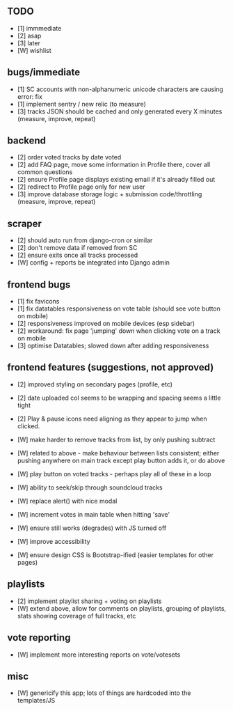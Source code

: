 ## TODO

  * [1] immmediate
  * [2] asap
  * [3] later
  * [W] wishlist

## bugs/immediate
 
  * [1] SC accounts with non-alphanumeric unicode characters are causing error: fix
  * [1] implement sentry / new relic (to measure)
  * [3] tracks JSON should be cached and only generated every X minutes (measure, improve, repeat)


## backend

  * [2] order voted tracks by date voted
  * [2] add FAQ page, move some information in Profile there, cover all common questions
  * [2] ensure Profile page displays existing email if it's already filled out
  * [2] redirect to Profile page only for new user
  * [3] improve database storage logic + submission code/throttling (measure, improve, repeat)

    
## scraper

  * [2] should auto run from django-cron or similar
  * [2] don't remove data if removed from SC
  * [2] ensure exits once all tracks processed
  * [W] config + reports be integrated into Django admin 
   
   
## frontend bugs

  * [1] fix favicons
  * [1] fix datatables responsiveness on vote table (should see vote button on mobile)
  * [2] responsiveness improved on mobile devices (esp sidebar)
  * [2] workaround: fix page 'jumping' down when clicking vote on a track on mobile
  * [3] optimise Datatables; slowed down after adding responsiveness



## frontend features (suggestions, not approved)
  
  * [2] improved styling on secondary pages (profile, etc)
  * [2] date uploaded col seems to be wrapping and spacing seems a little tight
  * [2] Play & pause icons need aligning as they appear to jump when clicked. 
  
  * [W] make harder to remove tracks from list, by only pushing subtract
  * [W] related to above - make behaviour between lists consistent; either pushing anywhere on main track except play button adds it, or do above
  * [W] play button on voted tracks - perhaps play all of these in a loop
  
  * [W] ability to seek/skip through soundcloud tracks   
  * [W] replace alert() with nice modal
  * [W] increment votes in main table when hitting 'save'
  * [W] ensure still works (degrades) with JS turned off
  * [W] improve accessibility
  * [W] ensure design CSS is Bootstrap-ified (easier templates for other pages)


## playlists

  * [2] implement playlist sharing + voting on playlists
  * [W] extend above, allow for comments on playlists, grouping of playlists, stats showing coverage of full tracks, etc

  
## vote reporting
  
  * [W] implement more interesting reports on vote/votesets
  
  
## misc
  
  * [W] genericify this app; lots of things are hardcoded into the templates/JS
  

  
  